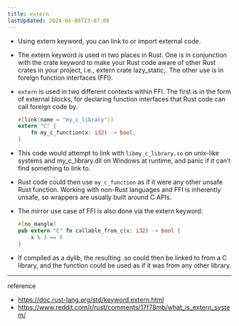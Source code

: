 ```yaml
---
title: extern
lastUpdated: 2024-04-08T23:07:00
---
```


- Using extern keyword, you can link to or import external code.

- The extern keyword is used in two places in Rust. One is in conjunction with the crate keyword to make your Rust code aware of other Rust crates in your project, i.e., extern crate lazy_static;. The other use is in foreign function interfaces (FFI).

- `extern` is used in two different contexts within FFI. The first is in the form of external blocks, for declaring function interfaces that Rust code can call foreign code by.

    ```rust
    #[link(name = "my_c_library")]
    extern "C" {
        fn my_c_function(x: i32) -> bool;
    }
    ```

- This code would attempt to link with `libmy_c_library.so` on unix-like systems and my_c_library.dll on Windows at runtime, and panic if it can’t find something to link to.

- Rust code could then use `my_c_function` as if it were any other unsafe Rust function. Working with non-Rust languages and FFI is inherently unsafe, so wrappers are usually built around C APIs.

- The mirror use case of FFI is also done via the extern keyword:

    ```rust
    #[no_mangle]
    pub extern "C" fn callable_from_c(x: i32) -> bool {
        x % 3 == 0
    }
    ```

- If compiled as a dylib, the resulting .so could then be linked to from a C library, and the function could be used as if it was from any other library.

---
reference
- https://doc.rust-lang.org/std/keyword.extern.html
- https://www.reddit.com/r/rust/comments/17f78mb/what_is_extern_system/